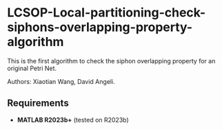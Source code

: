 # LCSOP-Local-partitioning-check-siphons-overlapping-property-algorithm
This is the first algorithm to check the siphon overlapping property for an original Petri Net.

Authors: Xiaotian Wang, David Angeli.

## Requirements

- **MATLAB R2023b+** (tested on R2023b)
